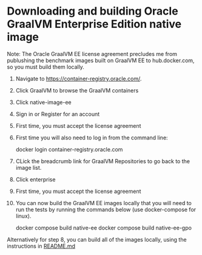 # Downloading and building Oracle GraalVM Enterprise Edition native image

Note: The Oracle GraalVM EE license agreement precludes me from publushing the benchmark images built on GraalVM EE to hub.docker.com, so you must build them locally.

1. Navigate to https://container-registry.oracle.com/.
2. Click GraalVM to browse the GraalVM containers
3. Click native-image-ee
4. Sign in or Register for an account
5. First time, you must accept the license agreement
6. First time you will also need to log in from the command line:

    docker login container-registry.oracle.com

7. CLick the breadcrumb link for GraalVM Repositories to go back to the image list.
8. Click enterprise
9. First time, you must accept the license agreement

10. You can now build the GraalVM EE images locally that you will need to run the tests by running the commands below (use docker-compose for linux).

    docker compose build native-ee
    docker compose build native-ee-gpo

Alternatively for step 8, you can build all of the images locally, using the instructions in [README.md](README.md)
